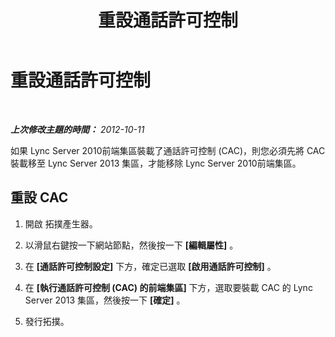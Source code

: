 ﻿---
title: 重設通話許可控制
TOCTitle: 重設通話許可控制
ms:assetid: 5873f56c-f3d6-4d73-beea-c9f37d5077f6
ms:mtpsurl: https://technet.microsoft.com/zh-tw/library/JJ688064(v=OCS.15)
ms:contentKeyID: 49890078
ms.date: 08/10/2015
mtps_version: v=OCS.15
ms.translationtype: HT
---

# 重設通話許可控制

 

_**上次修改主題的時間：** 2012-10-11_

如果 Lync Server 2010前端集區裝載了通話許可控制 (CAC)，則您必須先將 CAC 裝載移至 Lync Server 2013 集區，才能移除 Lync Server 2010前端集區。

## 重設 CAC

1.  開啟 拓撲產生器。

2.  以滑鼠右鍵按一下網站節點，然後按一下 **\[編輯屬性\]** 。

3.  在 **\[通話許可控制設定\]** 下方，確定已選取 **\[啟用通話許可控制\]** 。

4.  在 **\[執行通話許可控制 (CAC) 的前端集區\]** 下方，選取要裝載 CAC 的 Lync Server 2013 集區，然後按一下 **\[確定\]** 。

5.  發行拓撲。

